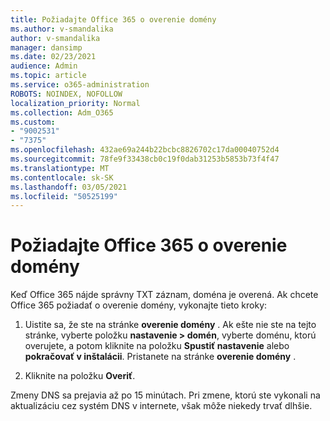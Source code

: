 ```yaml
---
title: Požiadajte Office 365 o overenie domény
ms.author: v-smandalika
author: v-smandalika
manager: dansimp
ms.date: 02/23/2021
audience: Admin
ms.topic: article
ms.service: o365-administration
ROBOTS: NOINDEX, NOFOLLOW
localization_priority: Normal
ms.collection: Adm_O365
ms.custom:
- "9002531"
- "7375"
ms.openlocfilehash: 432ae69a244b22bcbc8826702c17da00040752d4
ms.sourcegitcommit: 78fe9f33438cb0c19f0dab31253b5853b73f4f47
ms.translationtype: MT
ms.contentlocale: sk-SK
ms.lasthandoff: 03/05/2021
ms.locfileid: "50525199"
---
```

# <a name="ask-office-365-to-verify-your-domain"></a>Požiadajte Office 365 o overenie domény

Keď Office 365 nájde správny TXT záznam, doména je overená. Ak chcete Office 365 požiadať o overenie domény, vykonajte tieto kroky:

1. Uistite sa, že ste na stránke **overenie domény** . Ak ešte nie ste na tejto stránke, vyberte položku **nastavenie > domén**, vyberte doménu, ktorú overujete, a potom kliknite na položku **Spustiť nastavenie** alebo **pokračovať v inštalácii**. Pristanete na stránke **overenie domény** .

2. Kliknite na položku **Overiť**.

Zmeny DNS sa prejavia až po 15 minútach. Pri zmene, ktorú ste vykonali na aktualizáciu cez systém DNS v internete, však môže niekedy trvať dlhšie.

